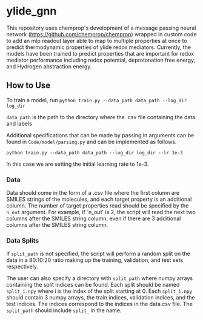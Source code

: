 # ylide_gnn

This repository uses chemprop's development of a message passing neural network (https://github.com/chemprop/chemprop) wrapped in custom code to add an mlp readout layer able to map to multiple properties at once to predict thermodynamic properties of ylide redox mediators. Currently, the models have been trained to predict properties that are important for redox mediator performance including redox potential, deprotonation free energy, and Hydrogen abstraction energy.

## How to Use

To train a model, run `python train.py --data_path data_path --log_dir log_dir`

`data_path` is the path to the directory where the .csv file containing the data and labels

Additional specifications that can be made by passing in arguments can be found in `Code/model/parsing.py` and can be implemented as follows. 

`python train.py --data_path data_path --log_dir log_dir --lr 1e-3`

In this case we are setting the initial learning rate to 1e-3.


### Data
Data should come in the form of a .csv file where the first column are SMILES strings of the molecules, and each target property is an additional column. The number of target properties read should be specified by the `n_out` argument. For example, if `n_out' is 2, the script will read the next two columns after the SMILES string column, even if there are 3 additional columns after the SMILES string column.

### Data Splits
If `split_path` is not specified, the script will perform a random split on the data in a 80:10:20 ratio making up the training, validation, and test sets respectively.

The user can also specify a directory with `split_path` where numpy arrays containing the split indices can be found. Each split should be named `split_i.npy` where i is the index of the split starting at 0. Each `split_i.npy` should contain 3 numpy arrays, the train indices, validation indices, and the test indices. The indices correspond to the indices in the data.csv file. The `split_path` should include `split_` in the name.



